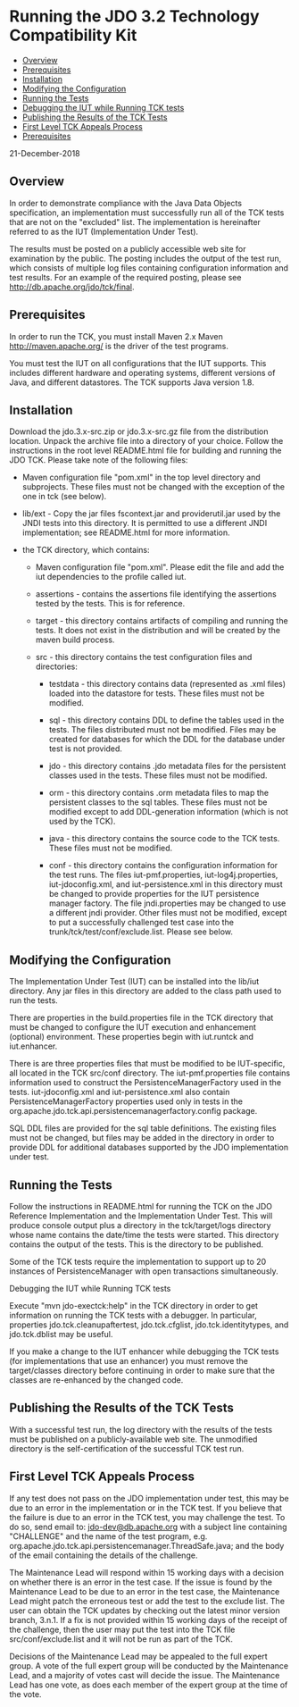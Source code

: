 Running the JDO 3.2 Technology Compatibility Kit
================================================

-   [Overview](#overview)
-   [Prerequisites](#prerequisites)
-   [Installation](#installation)
-   [Modifying the Configuration](#configuration)
-   [Running the Tests](#running)
-   [Debugging the IUT while Running TCK tests](#debugging)
-   [Publishing the Results of the TCK Tests](#results)
-   [First Level TCK Appeals Process](#firstlevel)
-   [Prerequisites](#prerequisites)

21-December-2018

<span id="overview"></span>

Overview
-----------------------

In order to demonstrate compliance with the Java Data Objects
specification, an implementation must successfully run all of the TCK
tests that are not on the \"excluded\" list. The implementation is
hereinafter referred to as the IUT (Implementation Under Test).

The results must be posted on a publicly accessible web site for
examination by the public. The posting includes the output of the test
run, which consists of multiple log files containing configuration
information and test results. For an example of the required posting,
please see <http://db.apache.org/jdo/tck/final>.

<span id="prerequisites"></span>

Prerequisites
-----------------------

In order to run the TCK, you must install Maven 2.x Maven
<http://maven.apache.org/> is the driver of the test programs.

You must test the IUT on all configurations that the IUT supports. This
includes different hardware and operating systems, different versions of
Java, and different datastores. The TCK supports Java version 1.8.

<span id="installation"></span>

Installation
-----------------------

Download the jdo.3.x-src.zip or jdo.3.x-src.gz file from the
distribution location. Unpack the archive file into a directory of your
choice. Follow the instructions in the root level README.html file for
building and running the JDO TCK. Please take note of the following
files:

-   Maven configuration file \"pom.xml\" in the top level directory and
    subprojects. These files must not be changed with the exception of
    the one in tck (see below).

-   lib/ext - Copy the jar files fscontext.jar and providerutil.jar used
    by the JNDI tests into this directory. It is permitted to use a
    different JNDI implementation; see README.html for more information.

-   the TCK directory, which contains:

    -   Maven configuration file \"pom.xml\". Please edit the file and
        add the iut dependencies to the profile called iut.

    -   assertions - contains the assertions file identifying the
        assertions tested by the tests. This is for reference.

    -   target - this directory contains artifacts of compiling and
        running the tests. It does not exist in the distribution and
        will be created by the maven build process.

    -   src - this directory contains the test configuration files and
        directories:

        -   testdata - this directory contains data (represented as .xml
            files) loaded into the datastore for tests. These files must
            not be modified.

        -   sql - this directory contains DDL to define the tables used
            in the tests. The files distributed must not be modified.
            Files may be created for databases for which the DDL for the
            database under test is not provided.

        -   jdo - this directory contains .jdo metadata files for the
            persistent classes used in the tests. These files must not
            be modified.

        -   orm - this directory contains .orm metadata files to map the
            persistent classes to the sql tables. These files must not
            be modified except to add DDL-generation information (which
            is not used by the TCK).

        -   java - this directory contains the source code to the TCK
            tests. These files must not be modified.

        -   conf - this directory contains the configuration information
            for the test runs. The files iut-pmf.properties,
            iut-log4j.properties, iut-jdoconfig.xml, and
            iut-persistence.xml in this directory must be changed to
            provide properties for the IUT persistence manager factory.
            The file jndi.properties may be changed to use a different
            jndi provider. Other files must not be modified, except to
            put a successfully challenged test case into the
            trunk/tck/test/conf/exclude.list. Please see below.

<span id="configuration"></span>

Modifying the Configuration
-----------------------

The Implementation Under Test (IUT) can be installed into the lib/iut
directory. Any jar files in this directory are added to the class path
used to run the tests.

There are properties in the build.properties file in the TCK directory
that must be changed to configure the IUT execution and enhancement
(optional) environment. These properties begin with iut.runtck and
iut.enhancer.

There is are three properties files that must be modified to be
IUT-specific, all located in the TCK src/conf directory. The
iut-pmf.properties file contains information used to construct the
PersistenceManagerFactory used in the tests. iut-jdoconfig.xml and
iut-persistence.xml also contain PersistenceManagerFactory properties
used only in tests in the
org.apache.jdo.tck.api.persistencemanagerfactory.config package.

SQL DDL files are provided for the sql table definitions. The existing
files must not be changed, but files may be added in the directory in
order to provide DDL for additional databases supported by the JDO
implementation under test.

<span id="running"></span>

Running the Tests
-----------------------

Follow the instructions in README.html for running the TCK on the JDO
Reference Implementation and the Implementation Under Test. This will
produce console output plus a directory in the tck/target/logs directory
whose name contains the date/time the tests were started. This directory
contains the output of the tests. This is the directory to be published.

Some of the TCK tests require the implementation to support up to 20
instances of PersistenceManager with open transactions simultaneously.

<span id="debugging"></span>

Debugging the IUT while Running TCK tests

Execute \"mvn jdo-exectck:help\" in the TCK directory in order to get
information on running the TCK tests with a debugger. In particular,
properties jdo.tck.cleanupaftertest, jdo.tck.cfglist,
jdo.tck.identitytypes, and jdo.tck.dblist may be useful.

If you make a change to the IUT enhancer while debugging the TCK tests
(for implementations that use an enhancer) you must remove the
target/classes directory before continuing in order to make sure that
the classes are re-enhanced by the changed code.

<span id="results"></span>

Publishing the Results of the TCK Tests
-----------------------

With a successful test run, the log directory with the results of the
tests must be published on a publicly-available web site. The unmodified
directory is the self-certification of the successful TCK test run.

<span id="firstlevel"></span>

First Level TCK Appeals Process
-----------------------

If any test does not pass on the JDO implementation under test, this may
be due to an error in the implementation or in the TCK test. If you
believe that the failure is due to an error in the TCK test, you may
challenge the test. To do so, send email to: <jdo-dev@db.apache.org>
with a subject line containing \"CHALLENGE\" and the name of the test
program, e.g. org.apache.jdo.tck.api.persistencemanager.ThreadSafe.java;
and the body of the email containing the details of the challenge.

The Maintenance Lead will respond within 15 working days with a decision
on whether there is an error in the test case. If the issue is found by
the Maintenance Lead to be due to an error in the test case, the
Maintenance Lead might patch the erroneous test or add the test to the
exclude list. The user can obtain the TCK updates by checking out the
latest minor version branch, 3.n.1. If a fix is not provided within 15
working days of the receipt of the challenge, then the user may put the
test into the TCK file src/conf/exclude.list and it will not be run as
part of the TCK.

Decisions of the Maintenance Lead may be appealed to the full expert
group. A vote of the full expert group will be conducted by the
Maintenance Lead, and a majority of votes cast will decide the issue.
The Maintenance Lead has one vote, as does each member of the expert
group at the time of the vote.
